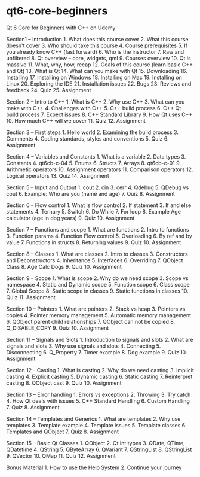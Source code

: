 # qt6-core-beginners
Qt 6 Core for Beginners with C++ on Udemy

<p>
Section1 – Introduction
    1. What does this course cover
    2. What this course doesn't cover
    3. Who should take this course
    4. Course prerequisites
    5. If you already know C++ (fast forward)
    6. Who is the instructor
    7. Raw and unfiltered
    8. Qt overview – core, widgets, qml 
    9. Courses overview
    10. Qt is massive
    11. What, why, how, recap
    12. Goals of this course (learn basic C++ and Qt)
    13. What is Qt
    14. What can you make with Qt
    15. Downloading 
    16. Installing
    17. Installing on Windows
    18. Installing on Mac
    19. Installing on Linux
    20. Exploring the IDE
    21. Installation issues
    22. Bugs
    23. Reviews and feedback
    24. Quiz
    25. Assignment

Section 2 – Intro to C++
    1. What is C++
    2. Why use C++
    3. What can you make with C++
    4. Challenges with C++
    5. C++ build process
    6. C++ Qt build process
    7. Expect issues
    8. C++ Standard Library
    9. How Qt uses C++
    10. How much C++ will we cover
    11. Quiz
    12. Assignment

Section 3 – First steps
    1. Hello world
    2. Examining the build process
    3. Comments
    4. Coding standards, styles and conventions
    5. Quiz
    6. Assignment

Section 4 – Variables and Constants
    1. What is a variable
    2. Data types
    3. Constants
    4. qt6cb-c-04
    5. Enums
    6. Structs
    7. Arrays
    8. qt6cb-c-01
    9. Arithmetic operators
    10. Assignment operators
    11. Comparison operators
    12. Logical operators
    13. Quiz
    14. Assignment

Section 5 – Input and Output
    1. cout
    2. cin
    3. cerr
    4. Qdebug
    5. QDebug vs cout
    6. Example: Who are you (name and age)
    7. Quiz
    8. Assignment

Section 6 – Flow control
    1. What is flow control
    2. If statement
    3. If and else statements
    4. Ternary
    5. Switch
    6. Do While
    7. For loop
    8. Example Age calculator (age in dog years)
    9. Quiz
    10. Assignment

Section 7 – Functions and scope
    1. What are functions
    2. Intro to functions
    3. Function params
    4. Function Flow control
    5. Overloading
    6. By ref and by value
    7. Functions in structs
    8. Returning values
    9. Quiz
    10. Assignment

Section 8 – Classes
    1. What are classes
    2. Intro to classes
    3. Constructors and Deconstructors
    4. Inheritance
    5. Interfaces
    6. Overriding
    7. QObject Class
    8. Age Calc Dogs
    9. Quiz
    10. Assignment

Section 9 – Scope
    1. What is scope
    2. Why do we need scope
    3. Scope vs namespace
    4. Static and Dynamic scope
    5. Function scope
    6. Class scope
    7. Global Scope
    8. Static scope in classes
    9. Static functions in classes
    10. Quiz
    11. Assignment

Section 10 – Pointers
    1. What are pointers
    2. Stack vs heap
    3. Pointers vs copies
    4. Pointer memory management
    5. Automatic memory management
    6. QObject parent child relationships
    7. QObject can not be copied
    8. Q_DISABLE_COPY
    9. Quiz
    10. Assignment

Section 11 – Signals and Slots
    1. Introduction to signals and slots
    2. What are signals and slots
    3. Why use signals and slots
    4. Connecting 
    5. Disconnecting
    6. Q_Property
    7. Timer example
    8. Dog example
    9. Quiz
    10. Assignment

Section 12  - Casting
    1. What is casting
    2. Why do we need casting
    3. Implicit casting
    4. Explicit casting
    5. Dynamic casting
    6. Static casting
    7. Reinterpret casting
    8. QObject cast
    9. Quiz
    10. Assignment

Section 13 – Error handling
    1. Errors vs exceptions
    2. Throwing
    3. Try catch
    4. How Qt deals with issues
    5. C++ Standard Handling
    6. Custom Handling
    7. Quiz
    8. Assignment

Section 14 – Templates and Generics
    1. What are templates
    2. Why use templates
    3. Template example
    4. Template issues
    5. Template classes
    6. Templates and QObject
    7. Quiz
    8. Assignment

Section 15 – Basic Qt Classes
    1. QObject
    2. Qt int types
    3. QDate, QTime, QDatetime
    4. QString
    5. QByteArray
    6. QVariant
    7. QStringList
    8. QStringList
    9. QVector
    10. QMap
    11. Quiz
    12. Assignment

Bonus Material
    1. How to use the Help System
    2. Continue your journey
 </p>
